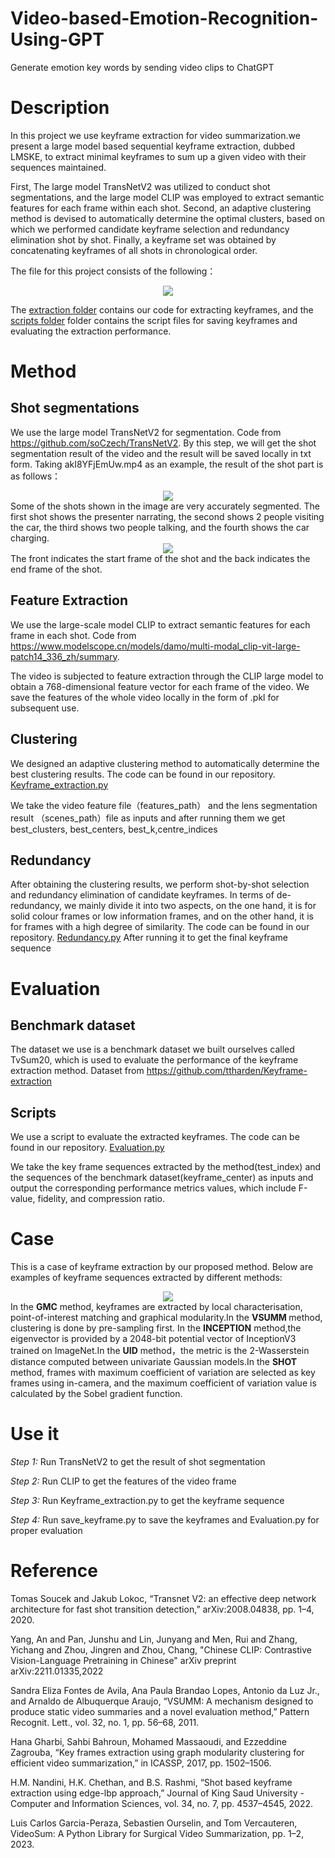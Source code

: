 # Video-based-Emotion-Recognition-Using-GPT
Generate emotion key words by sending video clips to ChatGPT

# Description

In this project we use keyframe extraction  for video summarization.we present a large model based sequential keyframe extraction, dubbed LMSKE, to extract minimal keyframes to sum up a given video with their sequences maintained. 

First, The large model TransNetV2 was utilized to conduct shot segmentations, and the large model CLIP was employed to extract semantic features for each frame within each shot. Second, an adaptive clustering method is devised to automatically determine the optimal clusters, based on which we performed candidate keyframe selection and redundancy elimination shot by shot. Finally, a keyframe set was obtained by concatenating keyframes of all shots in chronological order.

The file for this project consists of the following：
<div align=center>
<img src="https://github.com/ttharden/Keyframe-Extraction-for-video-summarization/blob/main/images/file_2.png" > 
</div>

The [extraction folder](/src/extraction) contains our code for extracting keyframes, and the [scripts  folder](/src/scripts) folder contains the script files for saving keyframes and evaluating the extraction performance.


# Method
## Shot segmentations
We use the large model TransNetV2 for segmentation. Code from https://github.com/soCzech/TransNetV2. By this step, we will get the shot segmentation result of the video and the result will be saved locally in txt form. Taking akI8YFjEmUw.mp4 as an example, the result of the shot part is as follows：
<div align=center>
<img src="https://github.com/ttharden/Keyframe-Extraction-for-video-summarization/blob/main/images/Shot.png" > 
</div>
Some of the shots shown in the image are very accurately segmented. The first shot shows the presenter narrating, the second shows 2 people visiting the car, the third shows two people talking, and the fourth shows the car charging.
<div align=center>
<img src="https://github.com/ttharden/Keyframe-Extraction-for-video-summarization/blob/main/images/shot_info.png" > 
</div>
The front indicates the start frame of the shot and the back indicates the end frame of the shot.

## Feature Extraction
We use the large-scale model CLIP to extract semantic features for each frame in each shot. Code from https://www.modelscope.cn/models/damo/multi-modal_clip-vit-large-patch14_336_zh/summary. 

The video is subjected to feature extraction through the CLIP large model to obtain a 768-dimensional feature vector for each frame of the video. We save the features of the whole video locally in the form of .pkl for subsequent use.
## Clustering
We designed an adaptive clustering method to automatically determine the best clustering results. The code can be found in our repository. [Keyframe_extraction.py](src/extraction/Keyframe_extraction.py) 

We take the video feature file（features_path） and the lens segmentation result （scenes_path）file as inputs and after running them we get best_clusters, best_centers, best_k,centre_indices 
## Redundancy
After obtaining the clustering results, we perform shot-by-shot selection and redundancy elimination of candidate keyframes. In terms of de-redundancy, we mainly divide it into two aspects, on the one hand, it is for solid colour frames or low information frames, and on the other hand, it is for frames with a high degree of similarity. The code can be found in our repository. [Redundancy.py](src/extraction/Redundancy.py)  After running it to get the final keyframe sequence

# Evaluation
## Benchmark dataset
The dataset we use is a benchmark dataset we built ourselves called TvSum20, which is used to evaluate the performance of the keyframe extraction method. Dataset from https://github.com/ttharden/Keyframe-extraction
## Scripts
We use a script to evaluate the extracted keyframes. The code can be found in our repository. [Evaluation.py](src/extraction/Evaluation.py)  

We take the key frame sequences extracted by the method(test_index) and the sequences of the benchmark dataset(keyframe_center) as inputs and output the corresponding performance metrics values, which include F-value, fidelity, and compression ratio.

# Case
This is a case of keyframe extraction by our proposed method. Below are examples of keyframe sequences extracted by different methods:
<div align=center>
<img src="https://github.com/ttharden/Keyframe-Extraction-for-video-summarization/blob/main/images/CASE3.png" > 
</div>
In the <b>GMC</b> method, keyframes are extracted by local characterisation, point-of-interest matching and graphical modularity.In the <b>VSUMM </b> method, clustering is done by pre-sampling first. In the <b>INCEPTION</b> method,the eigenvector is provided by a 2048-bit potential vector of InceptionV3 trained on ImageNet.In the <b>UID</b> method，the metric is the 2-Wasserstein distance computed between univariate Gaussian models.In the <b>SHOT</b> method, frames with maximum coefficient of variation are selected as key frames using in-camera, and the maximum coefficient of variation value is calculated by the Sobel gradient function.



# Use it 
_Step 1:_ Run TransNetV2 to get the result of shot segmentation


_Step 2:_ Run CLIP to get the features of the video frame


_Step 3:_ Run Keyframe_extraction.py to get the keyframe sequence


_Step 4:_ Run save_keyframe.py to save the keyframes and Evaluation.py for proper evaluation



# Reference
Tomas Soucek and Jakub Lokoc, “Transnet V2: an effective deep network architecture for fast shot transition detection,” arXiv:2008.04838, pp. 1–4, 2020.

Yang, An and Pan, Junshu and Lin, Junyang and Men, Rui and Zhang, Yichang and Zhou, Jingren and Zhou, Chang, "Chinese CLIP: Contrastive Vision-Language Pretraining in Chinese" arXiv preprint arXiv:2211.01335,2022

Sandra Eliza Fontes de Avila, Ana Paula Brandao Lopes, Antonio da Luz Jr., and Arnaldo de Albuquerque Araujo, “VSUMM: A mechanism designed to produce static video summaries and a novel evaluation method,” Pattern Recognit. Lett., vol. 32, no. 1, pp. 56–68, 2011.

Hana Gharbi, Sahbi Bahroun, Mohamed Massaoudi, and Ezzeddine Zagrouba, “Key frames extraction using graph modularity clustering for efficient video summarization,” in ICASSP, 2017, pp. 1502–1506.

H.M. Nandini, H.K. Chethan, and B.S. Rashmi, “Shot based keyframe extraction using edge-lbp approach,” Journal of King Saud University - Computer and Information Sciences, vol. 34, no. 7, pp. 4537–4545, 2022.

Luis Carlos Garcia-Peraza, Sebastien Ourselin, and Tom Vercauteren, VideoSum: A Python Library for Surgical Video Summarization, pp. 1–2, 2023.











